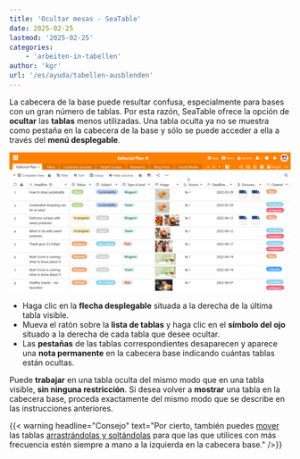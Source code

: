 ```yaml
---
title: 'Ocultar mesas - SeaTable'
date: 2025-02-25
lastmod: '2025-02-25'
categories:
    - 'arbeiten-in-tabellen'
author: 'kgr'
url: '/es/ayuda/tabellen-ausblenden'
---
```


La cabecera de la base puede resultar confusa, especialmente para bases con un gran número de tablas. Por esta razón, SeaTable ofrece la opción de **ocultar** las **tablas** menos utilizadas. Una tabla oculta ya no se muestra como pestaña en la cabecera de la base y sólo se puede acceder a ella a través del **menú desplegable**.

![Ocultar tablas](images/Tabellen-ausblenden.gif)

- Haga clic en la **flecha desplegable** situada a la derecha de la última tabla visible.
- Mueva el ratón sobre la **lista de tablas** y haga clic en el **símbolo del ojo** situado a la derecha de cada tabla que desee ocultar.
- Las **pestañas** de las tablas correspondientes desaparecen y aparece una **nota permanente** en la cabecera base indicando cuántas tablas están ocultas.

Puede **trabajar** en una tabla oculta del mismo modo que en una tabla visible, **sin ninguna restricción**. Si desea volver a **mostrar** una tabla en la cabecera base, proceda exactamente del mismo modo que se describe en las instrucciones anteriores.

{{< warning  headline="Consejo"  text="Por cierto, también puedes [mover](https://seatable.io/es/docs/arbeiten-in-tabellen/verschieben-einer-tabelle/) las tablas [arrastrándolas y soltándolas](https://seatable.io/es/docs/arbeiten-in-tabellen/verschieben-einer-tabelle/) para que las que utilices con más frecuencia estén siempre a mano a la izquierda en la cabecera base." />}}
